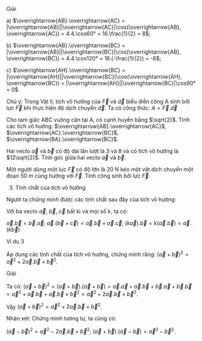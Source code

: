 Giải

a) $\overrightarrow{AB}.\overrightarrow{AC} = |\overrightarrow{AB}||\overrightarrow{AC}|\cos(\overrightarrow{AB}, \overrightarrow{AC}) = 4.4.\cos60° = 16.\frac{1}{2} = 8$;

b) $\overrightarrow{AB}.\overrightarrow{BC} = |\overrightarrow{AB}||\overrightarrow{BC}|\cos(\overrightarrow{AB}, \overrightarrow{BC}) = 4.4.\cos120° = 16.(-\frac{1}{2}) = -8$;

c) $\overrightarrow{AH}.\overrightarrow{BC} = |\overrightarrow{AH}||\overrightarrow{BC}|\cos(\overrightarrow{AH}, \overrightarrow{BC}) = |\overrightarrow{AH}||\overrightarrow{BC}|\cos90° = 0$

Chú ý: Trong Vật lí, tích vô hướng của $\overrightarrow{F}$ và $\overrightarrow{d}$ biểu diễn công A sinh bởi lực $\overrightarrow{F}$ khi thực hiện độ dịch chuyển $\overrightarrow{d}$. Ta có công thức: $A = \overrightarrow{F}.\overrightarrow{d}$

Cho tam giác ABC vuông cân tại A, có cạnh huyền bằng $\sqrt{2}$.
Tính các tích vô hướng: $\overrightarrow{AB}.\overrightarrow{AC}$, $\overrightarrow{AC}.\overrightarrow{BC}$, $\overrightarrow{BA}.\overrightarrow{BC}$.

Hai vecto $\overrightarrow{a}$ và $\overrightarrow{b}$ có độ dài lần lượt là 3 và 8 và có tích vô hướng là $12\sqrt{2}$. Tính góc giữa hai vecto $\overrightarrow{a}$ và $\overrightarrow{b}$.

Một người dùng một lực $\overrightarrow{F}$ có độ lớn là 20 N kéo một vật dịch chuyển một đoạn 50 m cùng hướng với $\overrightarrow{F}$. Tính công sinh bởi lực $\overrightarrow{F}$.

3. Tính chất của tích vô hướng

Người ta chứng minh được các tính chất sau đây của tích vô hướng:

Với ba vecto $\overrightarrow{a}$, $\overrightarrow{b}$, $\overrightarrow{c}$ bất kì và mọi số k, ta có:

$\overrightarrow{a}.\overrightarrow{b} = \overrightarrow{b}.\overrightarrow{a}$;     $\overrightarrow{a}.(\overrightarrow{b}+\overrightarrow{c}) = \overrightarrow{a}.\overrightarrow{b} + \overrightarrow{a}.\overrightarrow{c}$;     $(k\overrightarrow{a}).\overrightarrow{b} = k(\overrightarrow{a}.\overrightarrow{b}) = \overrightarrow{a}.(k\overrightarrow{b})$

Ví dụ 3

Áp dụng các tính chất của tích vô hướng, chứng minh rằng: $(\overrightarrow{a}+\overrightarrow{b})^2 = \overrightarrow{a}^2 + 2\overrightarrow{a}.\overrightarrow{b} + \overrightarrow{b}^2$.

Giải

Ta có: $(\overrightarrow{a}+\overrightarrow{b})^2 = (\overrightarrow{a}+\overrightarrow{b}).(\overrightarrow{a}+\overrightarrow{b}) = \overrightarrow{a}.\overrightarrow{a} + \overrightarrow{a}.\overrightarrow{b} + \overrightarrow{b}.\overrightarrow{a} + \overrightarrow{b}.\overrightarrow{b}$
$= \overrightarrow{a}^2 + \overrightarrow{a}.\overrightarrow{b} + \overrightarrow{a}.\overrightarrow{b} + \overrightarrow{b}^2 = \overrightarrow{a}^2 + 2\overrightarrow{a}.\overrightarrow{b} + \overrightarrow{b}^2$.

Vậy $(\overrightarrow{a}+\overrightarrow{b})^2 = \overrightarrow{a}^2 + 2\overrightarrow{a}.\overrightarrow{b} + \overrightarrow{b}^2$.

Nhận xét: Chứng minh tương tự, ta cũng có:

$(\overrightarrow{a}-\overrightarrow{b})^2 = \overrightarrow{a}^2 - 2\overrightarrow{a}.\overrightarrow{b} + \overrightarrow{b}^2$;     $(\overrightarrow{a}+\overrightarrow{b}).(\overrightarrow{a}-\overrightarrow{b}) = \overrightarrow{a}^2 - \overrightarrow{b}^2$.